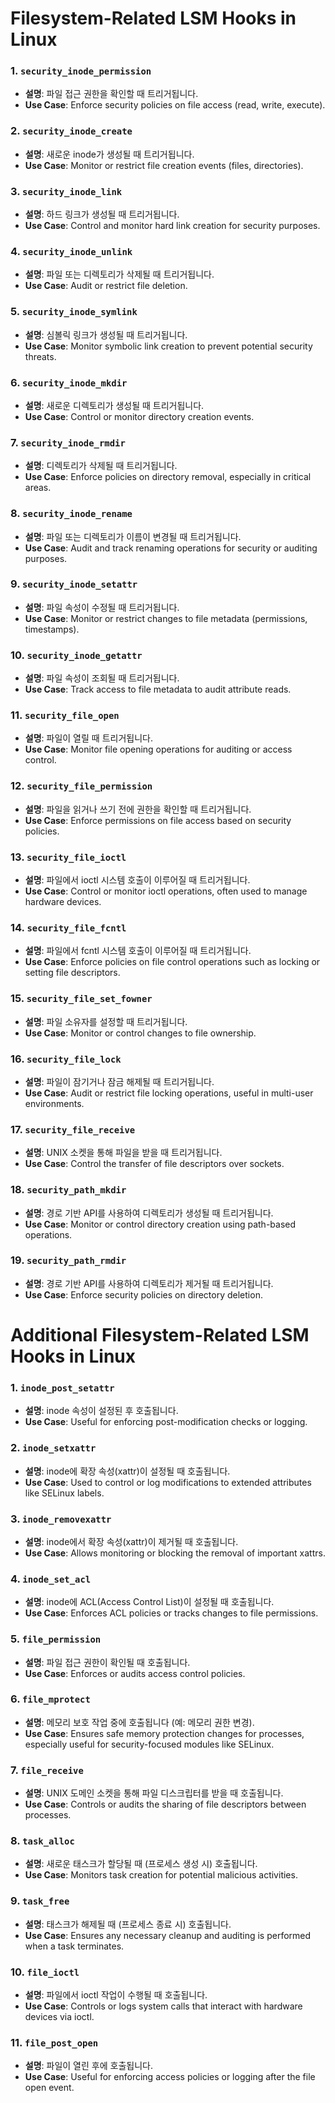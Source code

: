 # Filesystem-Related LSM Hooks in Linux

### 1. `security_inode_permission`

- **설명**: 파일 접근 권한을 확인할 때 트리거됩니다.
- **Use Case**: Enforce security policies on file access (read, write, execute).

### 2. `security_inode_create`

- **설명**: 새로운 inode가 생성될 때 트리거됩니다.
- **Use Case**: Monitor or restrict file creation events (files, directories).

### 3. `security_inode_link`

- **설명**: 하드 링크가 생성될 때 트리거됩니다.
- **Use Case**: Control and monitor hard link creation for security purposes.

### 4. `security_inode_unlink`

- **설명**: 파일 또는 디렉토리가 삭제될 때 트리거됩니다.
- **Use Case**: Audit or restrict file deletion.

### 5. `security_inode_symlink`

- **설명**: 심볼릭 링크가 생성될 때 트리거됩니다.
- **Use Case**: Monitor symbolic link creation to prevent potential security threats.

### 6. `security_inode_mkdir`

- **설명**: 새로운 디렉토리가 생성될 때 트리거됩니다.
- **Use Case**: Control or monitor directory creation events.

### 7. `security_inode_rmdir`

- **설명**: 디렉토리가 삭제될 때 트리거됩니다.
- **Use Case**: Enforce policies on directory removal, especially in critical areas.

### 8. `security_inode_rename`

- **설명**: 파일 또는 디렉토리가 이름이 변경될 때 트리거됩니다.
- **Use Case**: Audit and track renaming operations for security or auditing purposes.

### 9. `security_inode_setattr`

- **설명**: 파일 속성이 수정될 때 트리거됩니다.
- **Use Case**: Monitor or restrict changes to file metadata (permissions, timestamps).

### 10. `security_inode_getattr`

- **설명**: 파일 속성이 조회될 때 트리거됩니다.
- **Use Case**: Track access to file metadata to audit attribute reads.

### 11. `security_file_open`

- **설명**: 파일이 열릴 때 트리거됩니다.
- **Use Case**: Monitor file opening operations for auditing or access control.

### 12. `security_file_permission`

- **설명**: 파일을 읽거나 쓰기 전에 권한을 확인할 때 트리거됩니다.
- **Use Case**: Enforce permissions on file access based on security policies.

### 13. `security_file_ioctl`

- **설명**: 파일에서 ioctl 시스템 호출이 이루어질 때 트리거됩니다.
- **Use Case**: Control or monitor ioctl operations, often used to manage hardware devices.

### 14. `security_file_fcntl`

- **설명**: 파일에서 fcntl 시스템 호출이 이루어질 때 트리거됩니다.
- **Use Case**: Enforce policies on file control operations such as locking or setting file descriptors.

### 15. `security_file_set_fowner`

- **설명**: 파일 소유자를 설정할 때 트리거됩니다.
- **Use Case**: Monitor or control changes to file ownership.

### 16. `security_file_lock`

- **설명**: 파일이 잠기거나 잠금 해제될 때 트리거됩니다.
- **Use Case**: Audit or restrict file locking operations, useful in multi-user environments.

### 17. `security_file_receive`

- **설명**: UNIX 소켓을 통해 파일을 받을 때 트리거됩니다.
- **Use Case**: Control the transfer of file descriptors over sockets.

### 18. `security_path_mkdir`

- **설명**: 경로 기반 API를 사용하여 디렉토리가 생성될 때 트리거됩니다.
- **Use Case**: Monitor or control directory creation using path-based operations.

### 19. `security_path_rmdir`

- **설명**: 경로 기반 API를 사용하여 디렉토리가 제거될 때 트리거됩니다.
- **Use Case**: Enforce security policies on directory deletion.

# Additional Filesystem-Related LSM Hooks in Linux

### 1. `inode_post_setattr`

- **설명**: inode 속성이 설정된 후 호출됩니다.
- **Use Case**: Useful for enforcing post-modification checks or logging.

### 2. `inode_setxattr`

- **설명**: inode에 확장 속성(xattr)이 설정될 때 호출됩니다.
- **Use Case**: Used to control or log modifications to extended attributes like SELinux labels.

### 3. `inode_removexattr`

- **설명**: inode에서 확장 속성(xattr)이 제거될 때 호출됩니다.
- **Use Case**: Allows monitoring or blocking the removal of important xattrs.

### 4. `inode_set_acl`

- **설명**: inode에 ACL(Access Control List)이 설정될 때 호출됩니다.
- **Use Case**: Enforces ACL policies or tracks changes to file permissions.

### 5. `file_permission`

- **설명**: 파일 접근 권한이 확인될 때 호출됩니다.
- **Use Case**: Enforces or audits access control policies.

### 6. `file_mprotect`

- **설명**: 메모리 보호 작업 중에 호출됩니다 (예: 메모리 권한 변경).
- **Use Case**: Ensures safe memory protection changes for processes, especially useful for security-focused modules like SELinux.

### 7. `file_receive`

- **설명**: UNIX 도메인 소켓을 통해 파일 디스크립터를 받을 때 호출됩니다.
- **Use Case**: Controls or audits the sharing of file descriptors between processes.

### 8. `task_alloc`

- **설명**: 새로운 태스크가 할당될 때 (프로세스 생성 시) 호출됩니다.
- **Use Case**: Monitors task creation for potential malicious activities.

### 9. `task_free`

- **설명**: 태스크가 해제될 때 (프로세스 종료 시) 호출됩니다.
- **Use Case**: Ensures any necessary cleanup and auditing is performed when a task terminates.

### 10. `file_ioctl`

- **설명**: 파일에서 ioctl 작업이 수행될 때 호출됩니다.
- **Use Case**: Controls or logs system calls that interact with hardware devices via ioctl.

### 11. `file_post_open`

- **설명**: 파일이 열린 후에 호출됩니다.
- **Use Case**: Useful for enforcing access policies or logging after the file open event.
